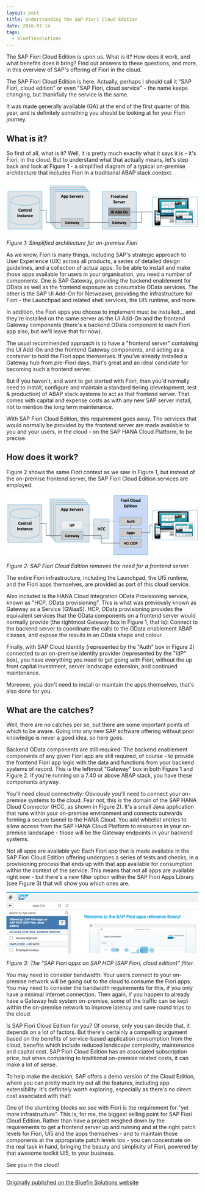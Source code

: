 ```yaml
---
layout: post
title: Understanding the SAP Fiori Cloud Edition
date: 2016-07-14
tags:
  - bluefinsolutions
---
```


The SAP Fiori Cloud Edition is upon us. What is it? How does it work, and what benefits does it bring? Find out answers to these questions, and more, in this overview of SAP's offering of Fiori in the cloud.

The SAP Fiori Cloud Edition is here. Actually, perhaps I should call it "SAP Fiori, cloud edition" or even "SAP Fiori, cloud service" - the name keeps changing, but thankfully the service is the same. 

It was made generally available (GA) at the end of the first quarter of this year, and is definitely something you should be looking at for your Fiori journey.

## What is it?

So first of all, what is it? Well, it is pretty much exactly what it says it is - it's Fiori, in the cloud. But to understand what that actually means, let's step back and look at Figure 1 - a simplified diagram of a typical on-premise architecture that includes Fiori in a traditional ABAP stack context.


![](/images/2016/07/on-prem-fiori.png)

_Figure 1: Simplified architecture for on-premise Fiori_

As we know, Fiori is many things, including SAP's strategic approach to User Experience (UX) across all products, a series of detailed design guidelines, and a collection of actual apps. To be able to install and make those apps available for users in your organisation, you need a number of components. One is SAP Gateway, providing the backend enablement for OData as well as the frontend exposure as consumable OData services. The other is the SAP UI Add-On for Netweaver, providing the infrastructure for Fiori - the Launchpad and related shell services, the UI5 runtime, and more.

In addition, the Fiori apps you choose to implement must be installed... and they're installed on the same server as the UI Add-On and the frontend Gateway components (there's a backend OData component to each Fiori app also, but we'll leave that for now).

The usual recommended approach is to have a "frontend server" containing the UI Add-On and the frontend Gateway components, and acting as a container to hold the Fiori apps themselves. If you've already installed a Gateway hub from pre-Fiori days, that's great and an ideal candidate for becoming such a frontend server.

But if you haven't, and want to get started with Fiori, then you'd normally need to install, configure and maintain a standard tiering (development, test & production) of ABAP stack systems to act as that frontend server. That comes with capital and expense costs as with any new SAP server install, not to mention the long term maintenance.

With SAP Fiori Cloud Edition, this requirement goes away. The services that would normally be provided by the frontend server are made available to you and your users, in the cloud - on the SAP HANA Cloud Platform, to be precise.

## How does it work?

Figure 2 shows the same Fiori context as we saw in Figure 1, but instead of the on-premise frontend server, the SAP Fiori Cloud Edition services are employed.

![](/images/2016/07/cloud-edition.png)

_Figure 2: SAP Fiori Cloud Edition removes the need for a frontend server._

The entire Fiori infrastructure, including the Launchpad, the UI5 runtime, and the Fiori apps themselves, are provided as part of this cloud service. 

Also included is the HANA Cloud Integration OData Provisioning service, known as "HCP, OData provisioning". This is what was previously known as Gateway as a Service (GWaaS). HCP, OData provisioning provides the equivalent services that the OData components on a frontend server would normally provide (the rightmost Gateway box in Figure 1, that is): Connect to the backend server to coordinate the calls to the OData enablement ABAP classes, and expose the results in an OData shape and colour. 

Finally, with SAP Cloud Identity (represented by the "Auth" box in Figure 2) connected to an on-premise identity provider (represented by the "IdP" box), you have everything you need to get going with Fiori, without the up front capital investment, server landscape extension, and continued maintenance. 

Moreover, you don't need to install or maintain the apps themselves, that's also done for you.

## What are the catches?

Well, there are no catches per se, but there are some important points of which to be aware. Going into any new SAP software offering without prior knowledge is never a good idea, so here goes:

Backend OData components are still required: The backend enablement components of any given Fiori app are still required, of course - to provide the frontend Fiori app logic with the data and functions from your backend systems of record. This is the leftmost "Gateway" box in both Figure 1 and Figure 2. If you're running on a 7.40 or above ABAP stack, you have these components anyway.

You'll need cloud connectivity: Obviously you'll need to connect your on-premise systems to the cloud. Fear not, this is the domain of the SAP HANA Cloud Connector (HCC, as shown in Figure 2). It's a small Java application that runs within your on-premise environment and connects outwards forming a secure tunnel to the HANA Cloud. You add whitelist entries to allow access from the SAP HANA Cloud Platform to resources in your on-premise landscape - those will be the Gateway endpoints in your backend systems. 

Not all apps are available yet: Each Fiori app that is made available in the SAP Fiori Cloud Edition offering undergoes a series of tests and checks, in a provisioning process that ends up with that app available for consumption within the context of the service. This means that not all apps are available right now - but there's a new filter option within the SAP Fiori Apps Library (see Figure 3) that will show you which ones are.

![](/images/2016/07/apps-filter.png)

_Figure 3: The "SAP Fiori apps on SAP HCP (SAP Fiori, cloud edition)" filter._

You may need to consider bandwidth: Your users connect to your on-premise network will be going out to the cloud to consume the Fiori apps. You may need to consider the bandwidth requirements for this, if you only have a minimal Internet connection. Then again, if you happen to already have a Gateway hub system on-premise, some of the traffic can be kept within the on-premise network to improve latency and save round trips to the cloud.

Is SAP Fiori Cloud Edition for you?
Of course, only you can decide that, it depends on a lot of factors. But there's certainly a compelling argument based on the benefits of service-based application consumption from the cloud, benefits which include reduced landscape complexity, maintenance and capital cost. SAP Fiori Cloud Edition has an associated subscription price, but when comparing to traditional on-premise related costs, it can make a lot of sense. 

To help make the decision, SAP offers a demo version of the Cloud Edition, where you can pretty much try out all the features, including app extensibility. It's definitely worth exploring, especially as there's no direct cost associated with that! 

One of the stumbling blocks we see with Fiori is the requirement for "yet more infrastructure". This is, for me, the biggest selling point for SAP Fiori Cloud Edition. Rather than have a project weighed down by the requirements to get a frontend server up and running and at the right patch levels for Fiori, UI5 and the apps themselves - and to maintain those components at the appropriate patch levels too - you can concentrate on the real task in hand, bringing the beauty and simplicity of Fiori, powered by that awesome toolkit UI5, to your business.

See you in the cloud!



---

[Originally published on the Bluefin Solutions website](http://web.archive.org/web/20180322133257/http://www.bluefinsolutions.com/insights/dj-adams/july-2016/understanding-the-sap-fiori-cloud-edition)
